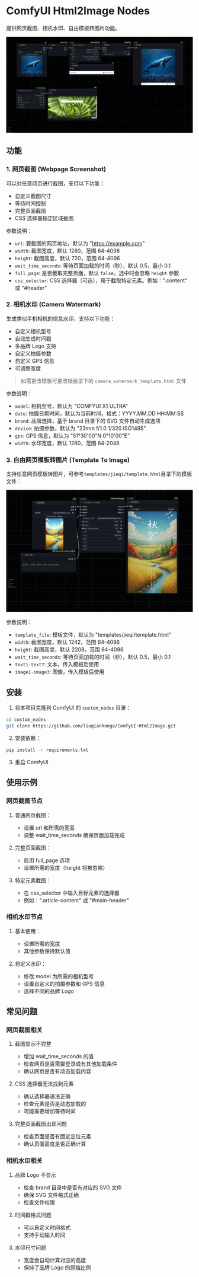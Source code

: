 # ComfyUI Html2Image Nodes

提供网页截图、相机水印、自由模板转图片功能。

![Workflow示例](workflow.png)

## 功能

### 1. 网页截图 (Webpage Screenshot)
可以对任意网页进行截图，支持以下功能：
- 自定义截图尺寸
- 等待时间控制
- 完整页面截图
- CSS 选择器指定区域截图

参数说明：
- `url`: 要截图的网页地址，默认为 "https://example.com"
- `width`: 截图宽度，默认 1280，范围 64-4096
- `height`: 截图高度，默认 720，范围 64-4096
- `wait_time_seconds`: 等待页面加载的时间（秒），默认 0.5，最小 0.1
- `full_page`: 是否截取完整页面，默认 `false`。选中时会忽略 `height` 参数
- `css_selector`: CSS 选择器（可选），用于截取特定元素。例如：".content" 或 "#header"

### 2. 相机水印 (Camera Watermark)
生成类似手机相机的信息水印，支持以下功能：
- 自定义相机型号
- 自动生成时间戳
- 多品牌 Logo 支持
- 自定义拍摄参数
- 自定义 GPS 信息
- 可调整宽度

> 如需更改模板可更改根目录下的 `camera_watermark_template.html` 文件

参数说明：
- `model`: 相机型号，默认为 "COMFYUI X1 ULTRA"
- `date`: 拍摄日期时间，默认为当前时间，格式：YYYY.MM.DD HH:MM:SS
- `brand`: 品牌选择，基于 brand 目录下的 SVG 文件自动生成选项
- `device`: 拍摄参数，默认为 "23mm f/1.0 1/320 ISO1495"
- `gps`: GPS 信息，默认为 "51°30'00\"N 0°10'00\"E"
- `width`: 水印宽度，默认 1280，范围 64-2048

### 3. 自由网页模板转图片 (Template To Image)
支持任意网页模板转图片，可参考`templates/jieqi/template.html`目录下的模板文件：

![节气 Workflow 示例](jieqi_workflow.png)

参数说明：
- `template_file`: 模板文件，默认为 "templates/jieqi/template.html"
- `width`: 截图宽度，默认 1242，范围 64-4096
- `height`: 截图高度，默认 2208，范围 64-4096
- `wait_time_seconds`: 等待页面加载的时间（秒），默认 0.5，最小 0.1
- `text1-text7`: 文本，传入模板后使用
- `image1-image3`: 图像，传入模板后使用

## 安装

1. 将本项目克隆到 ComfyUI 的 `custom_nodes` 目录：
```bash
cd custom_nodes
git clone https://github.com/liuqianhonga/ComfyUI-Html2Image.git
```

2. 安装依赖：
```bash
pip install -r requirements.txt
```

3. 重启 ComfyUI

## 使用示例

### 网页截图节点
1. 普通网页截图：
   - 设置 url 和所需的宽高
   - 调整 wait_time_seconds 确保页面加载完成

2. 完整页面截图：
   - 启用 full_page 选项
   - 设置所需的宽度（height 将被忽略）

3. 特定元素截图：
   - 在 css_selector 中输入目标元素的选择器
   - 例如：".article-content" 或 "#main-header"

### 相机水印节点
1. 基本使用：
   - 设置所需的宽度
   - 其他参数保持默认值

2. 自定义水印：
   - 修改 model 为所需的相机型号
   - 设置自定义的拍摄参数和 GPS 信息
   - 选择不同的品牌 Logo


## 常见问题

### 网页截图相关
1. 截图显示不完整
   - 增加 wait_time_seconds 的值
   - 检查网页是否需要登录或有其他加载条件
   - 确认网页是否有动态加载内容

2. CSS 选择器无法找到元素
   - 确认选择器语法正确
   - 检查元素是否是动态加载的
   - 可能需要增加等待时间

3. 完整页面截图出现问题
   - 检查页面是否有固定定位元素
   - 确认页面高度是否正确计算

### 相机水印相关
1. 品牌 Logo 不显示
   - 检查 brand 目录中是否有对应的 SVG 文件
   - 确保 SVG 文件格式正确
   - 检查文件权限

2. 时间戳格式问题
   - 可以自定义时间格式
   - 支持手动输入时间

3. 水印尺寸问题
   - 宽度会自动计算对应的高度
   - 保持了品牌 Logo 的原始比例
